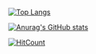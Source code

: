 [![Top Langs](https://github-readme-stats.vercel.app/api/top-langs/?username=Garden0728)](https://github.com/anuraghazra/github-readme-stats)

[![Anurag's GitHub stats](https://github-readme-stats.vercel.app/api?username=Garden0728)](https://github.com/anuraghazra/github-readme-stats)

[![HitCount](https://hits.dwyl.com/Garden0728/chatting-service.svg?style=flat-square)](http://hits.dwyl.com/Garden0728/chatting-service)

